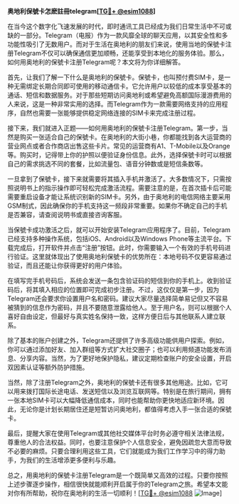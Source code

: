 **奥地利保號卡怎麽註冊telegram[[TG💪+ @esim1088](https://t.me/s/esim1088)]**

在当今这个数字化飞速发展的时代，即时通讯工具已经成为我们日常生活中不可或缺的一部分。Telegram（电报）作为一款风靡全球的聊天应用，以其安全性和多功能性吸引了无数用户。而对于生活在奥地利的朋友们来说，使用当地的保號卡注册Telegram不仅可以确保通信更加顺畅，还能享受到本地化的服务体验。那么，如何用奥地利的保號卡注册Telegram呢？本文将为你详细解答。

首先，让我们了解一下什么是奥地利的保號卡。保號卡，也叫预付费SIM卡，是一种无需绑定长期合同即可使用的移动通信卡。它允许用户以较低的成本享受基本的通话、短信和数据服务。对于那些短期访问奥地利或希望避免高额国际漫游费用的人来说，这是一种非常实用的选择。而Telegram作为一款需要网络支持的应用程序，自然也需要一张能够提供稳定网络连接的SIM卡来完成注册过程。

接下来，我们就进入正题——如何用奥地利的保號卡注册Telegram。第一步，当然是购买一张适合自己的保號卡。在奥地利的大街小巷，你都能找到各大运营商的营业网点或者合作商店出售这些卡片。常见的运营商有A1、T-Mobile以及Orange等。购买时，记得带上你的护照以便验证身份信息。此外，选择保號卡时可以根据自己的需求挑选不同的套餐，比如流量包、语音分钟数或是短信条数等。

一旦拿到了保號卡，接下来就需要将其插入手机并激活了。大多数情况下，只需按照说明书上的指示操作即可轻松完成激活流程。需要注意的是，在首次插卡后可能需要重启设备才能让系统识别新的SIM卡。另外，由于奥地利的电信网络主要采用GSM制式，因此确保你的手机支持这一频段非常重要。如果你不确定自己的手机是否兼容，请查阅说明书或直接咨询客服。

当保號卡成功激活之后，就可以开始安装Telegram应用程序了。目前，Telegram已经支持多种操作系统，包括iOS、Android以及Windows Phone等主流平台。下载完成后，打开软件并点击“注册”按钮。此时，你需要输入一个有效的手机号码进行验证。这里就体现出了使用奥地利保號卡的优势所在：本地号码不仅更容易通过验证，而且还能让你获得更好的用户体验。

在填写完手机号码后，系统会发送一条包含验证码的短信到你的手机上。收到验证码后，将其填入相应的位置即可完成初步注册。不过，这仅仅是第一步，因为Telegram还会要求你设置用户名和密码。建议大家尽量选择简单易记但又不容易被猜到的信息作为密码，并且不要随意泄露给他人。至于用户名，则可以根据个人喜好自由设定，但最好与真实姓名保持一致，这样方便日后与其他联系人建立联系。

除了基本的账户创建之外，Telegram还提供了许多高级功能供用户探索。例如，你可以通过添加好友、加入群组等方式扩大社交圈子；也可以利用频道功能发布消息、分享内容。当然，为了更好地保护隐私，建议定期检查账户的安全设置，开启双因素认证等额外防护措施。

当然，除了注册Telegram之外，奥地利的保號卡还有很多其他用途。比如，它可以用来拨打国际长途电话、发送短信以及浏览互联网等。特别是在旅行期间，拥有一张本地SIM卡可以大幅降低通信成本，同时也能帮助你更快地适应新环境。因此，无论你是计划长期居住还是短暂访问奥地利，都值得考虑入手一张合适的保號卡。

最后，提醒大家在使用Telegram或其他社交媒体平台时务必遵守相关法律法规，尊重他人的合法权益。同时，也要注意保护个人信息安全，避免因疏忽大意而导致不必要的麻烦。只要合理利用这些工具，它们就能成为我们工作学习中的得力助手，为我们的生活增添更多便利与乐趣。

总之，用奥地利的保號卡注册Telegram是一个既简单又高效的过程。只要你按照上述步骤逐步操作，相信很快就能顺利开启属于你的Telegram之旅。希望本文能对你有所帮助，祝你在奥地利的生活一切顺利！[[TG💪+ @esim1088](https://t.me/s/esim1088) ![Image](https://i.postimg.cc/4NQfJmqS/Snipaste-2025-05-13-00-14-12.png)]